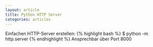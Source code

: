 ```yaml
---
layout: article
title: Python HTTP Server
categories: articles
---
```

Einfachen HTTP-Server erstellen:
{% highlight bash %}
$ python -m http.server 
{% endhighlight %}
Ansprechbar über Port 8000
